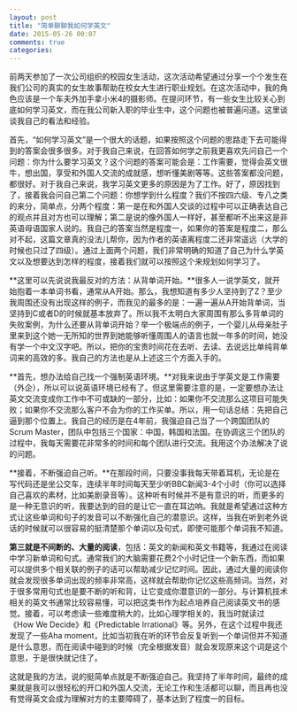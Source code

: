```yaml
---
layout: post
title: "简单聊聊我如何学英文"
date: 2015-05-26 00:07
comments: true
categories:
---
```


前两天参加了一次公司组织的校园女生活动，这次活动希望通过分享一个个发生在我们公司的真实的女生故事帮助在校女大生进行职业规划。在这次活动中，我的角色应该是一个车夫外加手拿小米4的摄影师。在提问环节，有一些女生比较关心到底如何学习英文，而在我公司新入职的毕业生中，这个问题也被普遍问道。这里谈谈我自己的看法和经验。

首先，“如何学习英文”是一个很大的话题，如果按照这个问题的思路走下去可能得到的答案会很多很多。对于我自己来说，在回答如何学之前我更喜欢先问自己一个问题：你为什么要学习英文？这个问题的答案可能会是：工作需要，觉得会英文很牛，想出国，享受和外国人交流的成就感，想听懂美剧等等。这些答案都没问题，都很好。对于我自己来说，我学习英文更多的原因是为了工作。好了，原因找到了，接着我会问自己第二个问题：你想学到什么程度？我们不按四六级、专八之类的来分，简单点，分两个程度：第一是在和外国人交谈的过程中可以正确表达自己的观点并且对方也可以理解；第二是说的像外国人一样好，甚至都听不出来这是非英语母语国家人说的。我自己的答案当然是程度一，如果你的答案是程度二，那么对不起，这篇文章真的没法儿帮你，因为作者的英语离程度二还非常遥远（大学的时候也只过了四级）。通过上面两个问题，我们非常明确的知道了自己为什么学英文以及想要达到怎样的程度，接着我们就可以按照这个来规划如何学习了。

**这里可以先说说我最反对的方法：从背单词开始。**很多人一说学英文，就开始抱着一本单词书看，通常从A开始。那么，我想知道有多少人坚持到了Z？至少我周围还没有出现这样的例子，而我见的最多的是：一遍一遍从A开始背单词，当坚持到C或者D的时候就基本放弃了。所以我不太明白大家周围有那么多背单词的失败案例，为什么还要从背单词开始？举一个极端点的例子，一个婴儿从母亲肚子里来到这个她一无所知的世界到她能够听懂周围人的语言也就一年多的时间，她没有学一个中文汉字吧。所以，把你的宝贵时间花在去听、去读、去说远比单纯背单词来的高效的多。我自己的方法也是从上述这三个方面入手的。

**首先，想办法给自己找一个强制英语环境。**对我来说由于学英文是工作需要（外企），所以可以说英语环境已经有了。但这里需要注意的是，一定要想办法让英文交流变成你工作中不可或缺的一部分，比如：如果你不交流那么这项目可能失败；如果你不交流那么客户不会为你的工作买单。所以，用一句话总结：先把自己逼到那个位置上。我自己的经历是在4年前，我强迫自己当了一个跨国团队的Scrum Master，团队中包括三个国家：中国，韩国和法国。在协调这三个团队的过程中，我每天需要花非常多的时间和每个团队进行交流。我用这个办法解决了说的问题。

**接着，不断强迫自己听。**在那段时间，只要没事我每天带着耳机，无论是在写代码还是坐公交车，连续半年时间每天至少听BBC新闻3-4个小时（你可以选择自己喜欢的素材，比如美剧录音等）。这种听有时候并不是有意识的听，而更多的是一种无意识的听，我要达到的目的是让它一直在耳边响。我就是希望通过这种方式让这些单词和句子的发音可以不断强化自己的潜意识。这样，当我在听到老外说话的时候就可以很容易的挺清楚那个单词以及句式，即使可能那个单词我不知道。

**第三就是不间断的、大量的阅读**，包括：英文的新闻和英文书籍等，我通过在阅读中学习新单词和句式。通常我们的大脑需要花费2个小时记住一个新东西，而如果可以提供多个相关联的例子的话可以帮助减少记忆时间。因此，通过大量的阅读你就会发现很多单词出现的频率非常高，这样就会帮助你记忆这些高频词。当然，对于很多常用句式也是要不断的听和背，让它变成你潜意识的一部分。与计算机技术相关的英文书通常比较容易懂，可以把这类书作为起点培养自己阅读英文书的感觉。接着，可以考虑读一些难度稍大的，比如心理学相关的，我当时就读过《How We Decide》和《Predictable Irrational》等。另外，在这个过程中我还发现了一些Aha moment，比如当初我在听的环节会反复听到一个单词但并不知道是什么意思，而在阅读中碰到的时候（完全根据发音）就会发现原来这个词是这个意思，于是很快就记住了。

这就是我的方法，说的挺简单点就是不断强迫自己。我坚持了半年时间，最终的成果就是我可以很轻松的开口和外国人交流，无论工作和生活都可以聊，而且再也没有觉得英文会成为理解对方的主要障碍了，基本达到了程度一的目标。
